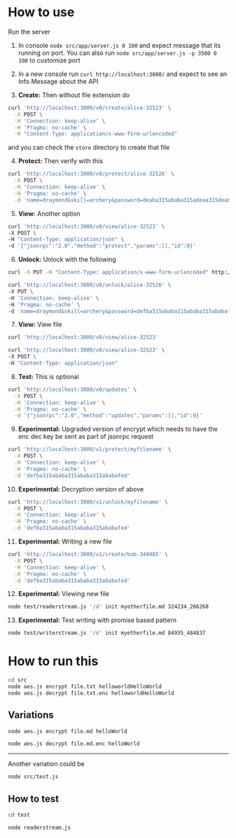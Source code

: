 # How to use

Run the server

  1. In console `node src/app/server.js 0 100` and expect message that its running on port. You can also run `node src/app/server.js -p 3500 0 100` to customize port

2. In a new console run `curl http://localhost:3000/` and expect to see an Info Message about the API

3. **Create:** Then without file extension do 

```zsh
curl 'http://localhost:3000/v0/create/alice-32523' \
  -X POST \
  -H 'Connection: keep-alive' \
  -H 'Pragma: no-cache' \
  -H "Content-Type: application/x-www-form-urlencoded" 
``` 

and you can check the `store` directory to create that file

4. **Protect:** Then verify with this

```zsh
curl 'http://localhost:3000/v0/protect/alice-32526' \
  -X POST \
  -H 'Connection: keep-alive' \
  -H 'Pragma: no-cache' \
  -d 'name=draymond&skill=archery&password=deaba315ababa315adeaa315deabafed'
```

5. **View:** Another option 

```zsh
curl 'http://localhost:3000/v0/view/alice-32523' \
-X POST \
-H "Content-Type: application/json" \
-d '{"jsonrpc":"2.0","method":"protect","params":[],"id":0}'
```



6. **Unlock:** Unlock with the following

```zsh
curl -X PUT -H "Content-Type: application/x-www-form-urlencoded" http://localhost:3000/v0/unlock/alice-32523
```


```zsh
curl 'http://localhost:3000/v0/unlock/alice-32526' \
-X PUT \
-H 'Connection: keep-alive' \
-H 'Pragma: no-cache' \
-d 'name=draymond&skill=archery&password=defba315ababa315ababa315ababafed'
```

7. **View:** View file

```zsh
curl 'http://localhost:3000/v0/view/alice-32523'
```


```zsh
curl 'http://localhost:3000/v0/view/alice-32523' \
-X POST \
-H "Content-Type: application/json" 
```

8. **Test:** This is optional

```zsh
curl 'http://localhost:3000/v0/updates' \
  -X POST \
  -H 'Connection: keep-alive' \
  -H 'Pragma: no-cache' \
  -d '{"jsonrpc":"2.0","method":"updates","params":[],"id":0}'
```

9. **Experimental:** Upgraded version of encrypt which needs to have the enc dec key be sent as part of jsonrpc request

```zsh
curl 'http://localhost:3000/v1/protect/myfilename' \
  -X POST \
  -H 'Connection: keep-alive' \
  -H 'Pragma: no-cache' \
  -d 'defba315ababa315ababa315ababafed'
```

10. **Experimental:** Decryption version of above

```zsh
curl 'http://localhost:3000/v1/unlock/myfilename' \
  -X POST \
  -H 'Connection: keep-alive' \
  -H 'Pragma: no-cache' \
  -d 'defba315ababa315ababa315ababafed'
```

11. **Experimental:** Writing a new file

```zsh
curl 'http://localhost:3000/v1/create/bob-349485' \
  -X POST \
  -H 'Connection: keep-alive' \
  -H 'Pragma: no-cache' \
  -d 'defba315ababa315ababa315ababafed'
```

12. **Experimental:** Viewing new file

```zsh
node test/readerstream.js '/d' init myetherfile.md 324234_266268
```

13. **Experimental:** Test writing with promise based pattern

```zsh
node test/writerstream.js '/d' init myetherfile.md 84935_484837
```


# How to run this



```zsh
cd src
node aes.js encrypt file.txt helloworldHelloWorld
node aes.js decrypt file.txt.enc helloworldHelloWorld
```




## Variations


```zsh
node aes.js encrypt file.md helloWorld
```

```zsh
node aes.js decrypt file.md.enc helloWorld
```

---

Another variation could be

```zsh
node src/test.js
```


## How to test

```zsh
cd test
```

```zsh
node readerstream.js
```


